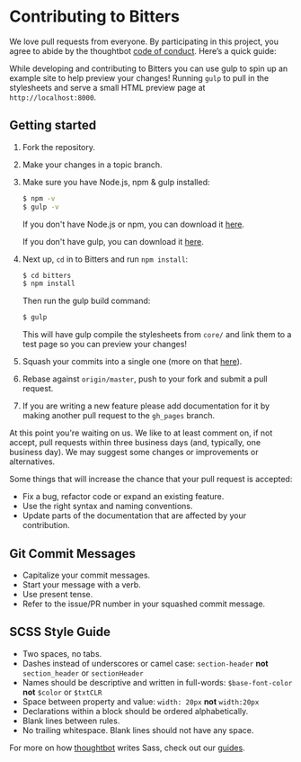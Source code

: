 # Contributing to Bitters

We love pull requests from everyone. By participating in this project, you
agree to abide by the thoughtbot [code of conduct]. Here’s a quick guide:

[code of conduct]: https://thoughtbot.com/open-source-code-of-conduct

While developing and contributing to Bitters you can use gulp to spin up an example site to help
preview your changes! Running `gulp` to pull in the stylesheets and serve a small HTML preview page at `http://localhost:8000`.

## Getting started

1. Fork the repository.

1. Make your changes in a topic branch.

1. Make sure you have Node.js, npm & gulp installed:

    ```bash
    $ npm -v
    $ gulp -v
    ```

    If you don't have Node.js or npm, you can download it
    [here](https://nodejs.org/).

    If you don't have gulp, you can download it [here](http://gulpjs.com/).

1. Next up, `cd` in to Bitters and run `npm install`:

    ```bash
    $ cd bitters
    $ npm install
    ```

    Then run the gulp build command:

    ```bash
    $ gulp
    ```

    This will have gulp compile the stylesheets from `core/` and link them to a test page so
    you can preview your changes!

1. Squash your commits into a single one (more on that [here](http://gitready.com/advanced/2009/02/10/squashing-commits-with-rebase.html)).

1. Rebase against `origin/master`, push to your fork and submit a pull request.

1. If you are writing a new feature please add documentation for it by making another pull request to the `gh_pages` branch.

At this point you're waiting on us. We like to at least comment on, if not
accept, pull requests within three business days (and, typically, one business
day). We may suggest some changes or improvements or alternatives.

Some things that will increase the chance that your pull request is accepted:

* Fix a bug, refactor code or expand an existing feature.
* Use the right syntax and naming conventions.
* Update parts of the documentation that are affected by your contribution.

## Git Commit Messages

* Capitalize your commit messages.
* Start your message with a verb.
* Use present tense.
* Refer to the issue/PR number in your squashed commit message.

## SCSS Style Guide

* Two spaces, no tabs.
* Dashes instead of underscores or camel case: `section-header` **not** `section_header` or `sectionHeader`
* Names should be descriptive and written in full-words: `$base-font-color` **not** `$color` or `$txtCLR`
* Space between property and value: `width: 20px` **not** `width:20px`
* Declarations within a block should be ordered alphabetically.
* Blank lines between rules.
* No trailing whitespace. Blank lines should not have any space.

For more on how [thoughtbot](http://thoughtbot.com) writes Sass, check out our
[guides](https://github.com/thoughtbot/guides/tree/master/style/sass).

